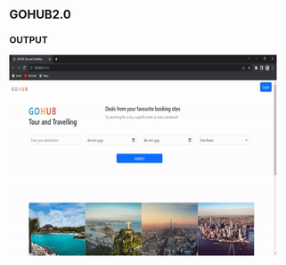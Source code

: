 ## GOHUB2.0

### OUTPUT

<img src = https://github.com/Aaris-Kazi/GOHUB2.0/blob/main/gohub.gif height=360 width=480>
